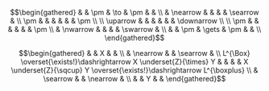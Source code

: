 
$$\begin{gathered}
& & \pm & \to & \pm & & \\
& \nearrow & & & & \searrow & \\
\pm & & & & & & \pm \\
\\
\uparrow & & & & & & \downarrow \\
\\
\pm & & & & & & \pm \\
& \nwarrow & & & & \swarrow & \\
& & \pm & \gets & \pm & & \\
\end{gathered}$$



$$\begin{gathered}
& & X & & \\
& \nearrow & & \searrow & \\
L^{\Box} \overset{\exists!}\dashrightarrow X \underset{Z}{\times} Y & & & & X \underset{Z}{\sqcup} Y \overset{\exists!}\dashrightarrow L^{\boxplus} \\
& \searrow & & \nearrow & \\
& & Y & &
\end{gathered}$$




